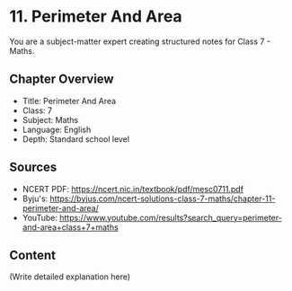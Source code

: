 # 11. Perimeter And Area

You are a subject-matter expert creating structured notes for Class 7 - Maths.

## Chapter Overview
- Title: Perimeter And Area
- Class: 7
- Subject: Maths
- Language: English
- Depth: Standard school level

## Sources
- NCERT PDF: https://ncert.nic.in/textbook/pdf/mesc0711.pdf
- Byju's: https://byjus.com/ncert-solutions-class-7-maths/chapter-11-perimeter-and-area/
- YouTube: https://www.youtube.com/results?search_query=perimeter-and-area+class+7+maths

## Content
(Write detailed explanation here)
